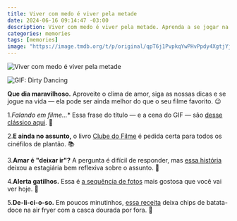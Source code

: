```yaml
---
title: Viver com medo é viver pela metade
date: 2024-06-16 09:14:47 -03:00
description: Viver com medo é viver pela metade. Aprenda a se jogar na vida e descubra que ela pode ser melhor que seu filme favorito.
categories: memories
tags: [memories]
image: "https://image.tmdb.org/t/p/original/qpT6j1PvpkqYwPHvPpdy4XgtjYj.jpg"
---
```

![Viver com medo é viver pela metade](https://cdn.jsdelivr.net/gh/geanramos/files/img/na-gaveta.png)

![GIF: Dirty Dancing](https://substack-post-media.s3.amazonaws.com/public/images/c43738e0-0ad8-4cb7-abb8-4726807ddba7_540x375.gif)

**Que dia maravilhoso.** Aproveite o clima de amor, siga as nossas dicas e se jogue na vida — ela pode ser ainda melhor do que o seu filme favorito. 😉

1.*Falando em filme…** Essa frase do título — e a cena do GIF — são  [desse clássico aqui](https://geanramos.com/watch.php?v=lU8gw0-zUCU). 🍿
    
2.**E ainda no assunto,** o livro  [Clube do Filme](https://amzn.to/4bSAq8V)  é pedida certa para todos os cinéfilos de plantão. 📚
    
3.**Amar é "deixar ir"?** A pergunta é difícil de responder, mas  [essa história](https://www.instagram.com/reel/C8CVipJObHk/)  deixou a estagiária bem reflexiva sobre o assunto. 💭
    
4.**Alerta gatilhos.** Essa é  [a sequência de fotos](#C8HbCTIxjyv/)  mais gostosa que você vai ver hoje. 🥹
    
5.**De-li-ci-o-so.** Em poucos minutinhos,  [essa receita](https://geanramos.com/watch.php?v=jm7ZEPuWJ6M)  deixa chips de batata-doce na air fryer com a casca dourada por fora. 🧀
  
